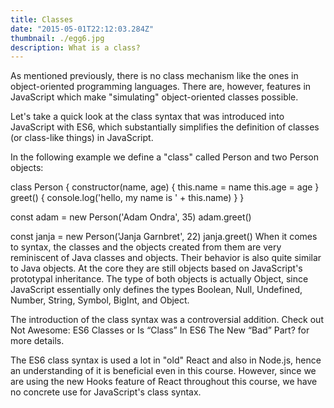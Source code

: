 ```yaml
---
title: Classes
date: "2015-05-01T22:12:03.284Z"
thumbnail: ./egg6.jpg
description: What is a class?
---
```


As mentioned previously, there is no class mechanism like the ones in object-oriented programming languages. There are, however, features in JavaScript which make "simulating" object-oriented classes possible.

Let's take a quick look at the class syntax that was introduced into JavaScript with ES6, which substantially simplifies the definition of classes (or class-like things) in JavaScript.

In the following example we define a "class" called Person and two Person objects:

class Person {
constructor(name, age) {
this.name = name
this.age = age
}
greet() {
console.log('hello, my name is ' + this.name)
}
}

const adam = new Person('Adam Ondra', 35)
adam.greet()

const janja = new Person('Janja Garnbret', 22)
janja.greet()
When it comes to syntax, the classes and the objects created from them are very reminiscent of Java classes and objects. Their behavior is also quite similar to Java objects. At the core they are still objects based on JavaScript's prototypal inheritance. The type of both objects is actually Object, since JavaScript essentially only defines the types Boolean, Null, Undefined, Number, String, Symbol, BigInt, and Object.

The introduction of the class syntax was a controversial addition. Check out Not Awesome: ES6 Classes or Is “Class” In ES6 The New “Bad” Part? for more details.

The ES6 class syntax is used a lot in "old" React and also in Node.js, hence an understanding of it is beneficial even in this course. However, since we are using the new Hooks feature of React throughout this course, we have no concrete use for JavaScript's class syntax.
